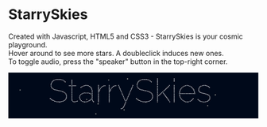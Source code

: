 # StarrySkies

Created with Javascript, HTML5 and CSS3 - StarrySkies is your cosmic playground.  
Hover around to see more stars. A doubleclick induces new ones.   
To toggle audio, press the "speaker" button in the top-right corner.


<p align="center">
  <img src="./StarrySkiesScreenshot.png">
</p>

